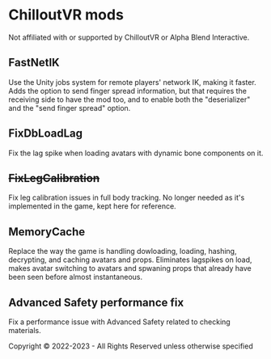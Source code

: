 # ChilloutVR mods

Not affiliated with or supported by ChilloutVR or Alpha Blend Interactive.

## FastNetIK
Use the Unity jobs system for remote players' network IK, making it faster.
Adds the option to send finger spread information, but that requires the receiving side to have the mod too, and to enable both the "deserializer" and the "send finger spread" option.

## FixDbLoadLag
Fix the lag spike when loading avatars with dynamic bone components on it.

## ~~FixLegCalibration~~
Fix leg calibration issues in full body tracking. No longer needed as it's implemented in the game, kept here for reference.

## MemoryCache
Replace the way the game is handling dowloading, loading, hashing, decrypting, and caching avatars and props. 
Eliminates lagspikes on load, makes avatar switching to avatars and spwaning props that already have been seen before almost instantaneous.

## Advanced Safety performance fix
Fix a performance issue with Advanced Safety related to checking materials.


Copyright © 2022-2023 - All Rights Reserved unless otherwise specified

